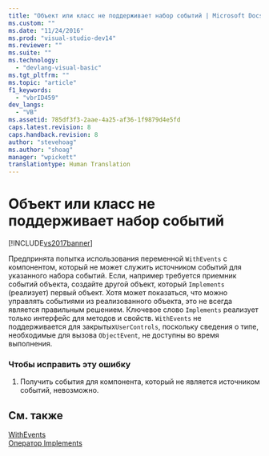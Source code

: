 ```yaml
---
title: "Объект или класс не поддерживает набор событий | Microsoft Docs"
ms.custom: ""
ms.date: "11/24/2016"
ms.prod: "visual-studio-dev14"
ms.reviewer: ""
ms.suite: ""
ms.technology: 
  - "devlang-visual-basic"
ms.tgt_pltfrm: ""
ms.topic: "article"
f1_keywords: 
  - "vbrID459"
dev_langs: 
  - "VB"
ms.assetid: 785df3f3-2aae-4a25-af36-1f9879d4e5fd
caps.latest.revision: 8
caps.handback.revision: 8
author: "stevehoag"
ms.author: "shoag"
manager: "wpickett"
translationtype: Human Translation
---
```

# Объект или класс не поддерживает набор событий
[!INCLUDE[vs2017banner](../../../csharp/includes/vs2017banner.md)]

Предпринята попытка использования переменной `WithEvents` с компонентом, который не может служить источником событий для указанного набора событий.  Если, например требуется приемник событий объекта, создайте другой объект, который `Implements` \(реализует\) первый объект.  Хотя может показаться, что можно управлять событиями из реализованного объекта, это не всегда является правильным решением.  Ключевое слово `Implements` реализует только интерфейс для методов и свойств.  `WithEvents` не поддерживается для закрытых`UserControls`, поскольку сведения о типе, необходимые для вызова `ObjectEvent`, не доступны во время выполнения.  
  
### Чтобы исправить эту ошибку  
  
1.  Получить события для компонента, который не является источником событий, невозможно.  
  
## См. также  
 [WithEvents](../../../visual-basic/language-reference/modifiers/withevents.md)   
 [Оператор Implements](../../../visual-basic/language-reference/statements/implements-statement.md)